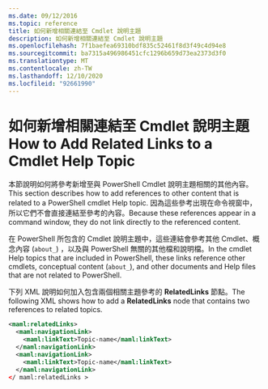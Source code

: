 ```yaml
---
ms.date: 09/12/2016
ms.topic: reference
title: 如何新增相關連結至 Cmdlet 說明主題
description: 如何新增相關連結至 Cmdlet 說明主題
ms.openlocfilehash: 7f1baefea69310bdf835c52461f8d3f49c4d94e8
ms.sourcegitcommit: ba7315a496986451cfc1296b659d73ea2373d3f0
ms.translationtype: MT
ms.contentlocale: zh-TW
ms.lasthandoff: 12/10/2020
ms.locfileid: "92661990"
---
```

# <a name="how-to-add-related-links-to-a-cmdlet-help-topic"></a><span data-ttu-id="91c3e-103">如何新增相關連結至 Cmdlet 說明主題</span><span class="sxs-lookup"><span data-stu-id="91c3e-103">How to Add Related Links to a Cmdlet Help Topic</span></span>

<span data-ttu-id="91c3e-104">本節說明如何將參考新增至與 PowerShell Cmdlet 說明主題相關的其他內容。</span><span class="sxs-lookup"><span data-stu-id="91c3e-104">This section describes how to add references to other content that is related to a PowerShell cmdlet Help topic.</span></span> <span data-ttu-id="91c3e-105">因為這些參考出現在命令視窗中，所以它們不會直接連結至參考的內容。</span><span class="sxs-lookup"><span data-stu-id="91c3e-105">Because these references appear in a command window, they do not link directly to the referenced content.</span></span>

<span data-ttu-id="91c3e-106">在 PowerShell 所包含的 Cmdlet 說明主題中，這些連結會參考其他 Cmdlet、概念內容 (`about_`) ，以及與 PowerShell 無關的其他檔和說明檔。</span><span class="sxs-lookup"><span data-stu-id="91c3e-106">In the cmdlet Help topics that are included in PowerShell, these links reference other cmdlets, conceptual content (`about_`), and other documents and Help files that are not related to PowerShell.</span></span>

<span data-ttu-id="91c3e-107">下列 XML 說明如何加入包含兩個相關主題參考的 **RelatedLinks** 節點。</span><span class="sxs-lookup"><span data-stu-id="91c3e-107">The following XML shows how to add a **RelatedLinks** node that contains two references to related topics.</span></span>

```xml
<maml:relatedLinks>
  <maml:navigationLink>
    <maml:linkText>Topic-name</maml:linkText>
  </maml:navigationLink>
  <maml:navigationLink>
    <maml:linkText>Topic-name</maml:linkText>
  </maml:navigationLink>
</ maml:relatedLinks >
```

